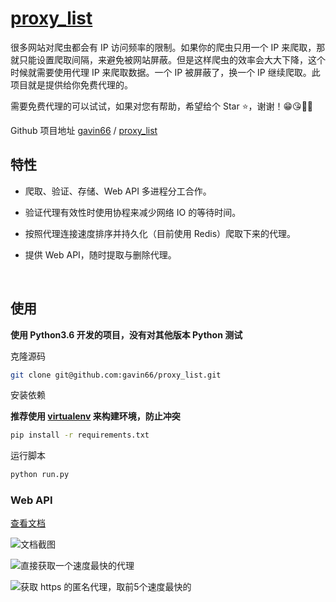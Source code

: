 # [proxy_list](https://github.com/gavin66/proxy_list)
很多网站对爬虫都会有 IP 访问频率的限制。如果你的爬虫只用一个 IP 来爬取，那就只能设置爬取间隔，来避免被网站屏蔽。但是这样爬虫的效率会大大下降，这个时候就需要使用代理 IP 来爬取数据。一个 IP 被屏蔽了，换一个 IP 继续爬取。此项目就是提供给你免费代理的。

需要免费代理的可以试试，如果对您有帮助，希望给个 Star ⭐，谢谢！😁😘🎁🎉

Github 项目地址 [gavin66](https://github.com/gavin66) / [proxy_list](https://github.com/gavin66/proxy_list)


## 特性

* 爬取、验证、存储、Web API 多进程分工合作。

* 验证代理有效性时使用协程来减少网络 IO 的等待时间。

* 按照代理连接速度排序并持久化（目前使用 Redis）爬取下来的代理。

* 提供 Web API，随时提取与删除代理。

  ​

## 使用

**使用 Python3.6 开发的项目，没有对其他版本 Python 测试**

克隆源码

```sh
git clone git@github.com:gavin66/proxy_list.git
```

安装依赖

**推荐使用 [virtualenv](https://virtualenv.pypa.io/en/stable/) 来构建环境，防止冲突**

```sh
pip install -r requirements.txt
```

运行脚本

```sh
python run.py
```



### Web API

[查看文档](https://htmlpreview.github.io/?https://github.com/gavin66/proxy_list/blob/master/doc/web_api.html)


![文档截图](https://github.com/gavin66/proxy_list/blob/master/doc/p3.png?raw=true)

![直接获取一个速度最快的代理](https://github.com/gavin66/proxy_list/blob/master/doc/p1.png?raw=true)

![获取 https 的匿名代理，取前5个速度最快的](https://github.com/gavin66/proxy_list/blob/master/doc/p2.png?raw=true)